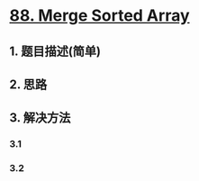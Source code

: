 
# [88. Merge Sorted Array](https://leetcode-cn.com/problems/merge-sorted-array/)

## 1. 题目描述(简单)


## 2. 思路

## 3. 解决方法

### 3.1



### 3.2



